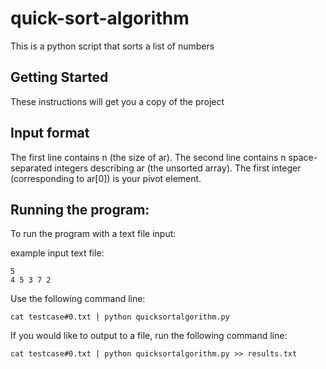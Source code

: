 # quick-sort-algorithm
This is a python script that sorts a list of numbers 

## Getting Started

These instructions will get you a copy of the project 


## Input format
The first line contains n (the size of ar). 
The second line contains n space-separated integers describing ar (the unsorted array). The first integer (corresponding to ar[0]) is your pivot element.


## Running the program:

To run the program with a text file input:

example input text file:

```
5
4 5 3 7 2
```

Use the following command line:
```
cat testcase#0.txt | python quicksortalgorithm.py
```

If you would like to output to a file, run the following command line:
```
cat testcase#0.txt | python quicksortalgorithm.py >> results.txt
```
